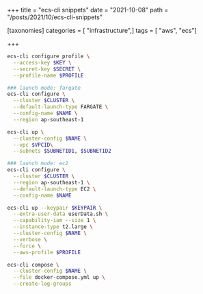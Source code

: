 +++
title = "ecs-cli snippets"
date = "2021-10-08"
path = "/posts/2021/10/ecs-cli-snippets"

[taxonomies]
categories = [ "infrastructure",]
tags = [ "aws", "ecs"]

+++

```bash
ecs-cli configure profile \
  --access-key $KEY \
  --secret-key $SECRET \
  --profile-name $PROFILE

### launch mode: fargate
ecs-cli configure \
  --cluster $CLUSTER \
  --default-launch-type FARGATE \
  --config-name $NAME \
  --region ap-southeast-1

ecs-cli up \
  --cluster-config $NAME \
  --vpc $VPCID\
  --subnets $SUBNETID1, $SUBNETID2

### launch mode: ec2
ecs-cli configure \
  --cluster $CLUSTER \
  --region ap-southeast-1 \
  --default-launch-type EC2 \
  --config-name $NAME

ecs-cli up --keypair $KEYPAIR \
  --extra-user-data userData.sh \
  --capability-iam --size 1 \
  --instance-type t2.large \
  --cluster-config $NAME \
  --verbose \
  --force \
  --aws-profile $PROFILE

ecs-cli compose \
  --cluster-config $NAME \
  --file docker-compose.yml up \
  --create-log-groups
```
